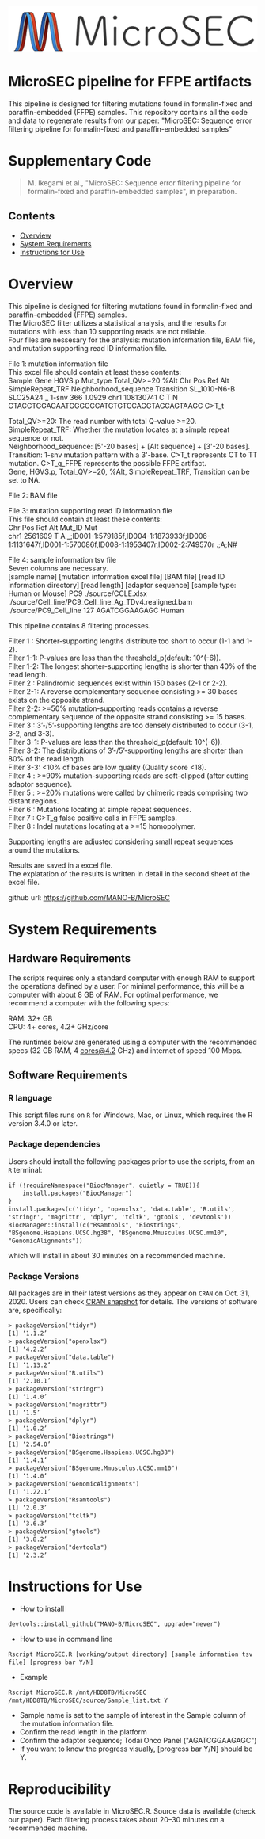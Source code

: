 ![MicroSEC logo](MicroSEC_logo.png)

# MicroSEC pipeline for FFPE artifacts
This pipeline is designed for filtering mutations found in formalin-fixed and paraffin-embedded (FFPE) samples.
This repository contains all the code and data to regenerate results from our paper:
"MicroSEC: Sequence error filtering pipeline for formalin-fixed and paraffin-embedded samples"

# Supplementary Code
> M. Ikegami et al., "MicroSEC: Sequence error filtering pipeline for formalin-fixed and paraffin-embedded samples", in preparation.

## Contents

- [Overview](#overview)
- [System Requirements](#system-requirements)
- [Instructions for Use](#instructions-for-use)

# Overview

This pipeline is designed for filtering mutations found in formalin-fixed and paraffin-embedded (FFPE) samples.  
The MicroSEC filter utilizes a statistical analysis, and the results for mutations with less than 10 supporting reads are not reliable.  
Four files are nessesary for the analysis: mutation information file, BAM file, and mutation supporting read ID information file.  
  
File 1: mutation information file  
This excel file should contain at least these contents:  
       Sample     Gene HGVS.p Mut_type Total_QV>=20   %Alt  Chr       Pos Ref Alt SimpleRepeat_TRF                     Neighborhood_sequence  Transition
 SL_1010-N6-B SLC25A24      _    1-snv          366 1.0929 chr1 108130741   C   T                N CTACCTGGAGAATGGGCCCATGTGTCCAGGTAGCAGTAAGC  C>T_t
  
Total_QV>=20: The read number with total Q-value >=20.  
SimpleRepeat_TRF: Whether the mutation locates at a simple repeat sequence or not.  
Neighborhood_sequence: [5'-20 bases] + [Alt sequence] + [3'-20 bases].  
Transition: 1-snv mutation pattern with a 3'-base. C>T_t represents CT to TT mutation. C>T_g_FFPE represents the possible FFPE artifact.  
Gene, HGVS.p, Total_QV>=20, %Alt, SimpleRepeat_TRF, Transition can be set to NA.  
  
File 2: BAM file  
  
File 3: mutation supporting read ID information file  
This file should contain at least these contents:  
 Chr     Pos Ref Alt                                                                                                Mut_ID     Mut  
chr1 2561609   T   A  _;ID001-1:579185f,ID004-1:1873933f;ID006-1:1131647f,ID001-1:570086f,ID008-1:1953407r,ID002-2:749570r  .;A;N#  
  
File 4: sample information tsv file  
Seven columns are necessary.  
[sample name] [mutation information excel file] [BAM file] [read ID information directory] [read length] [adaptor sequence] [sample type: Human or Mouse]
PC9	./source/CCLE.xlsx	./source/Cell_line/PC9_Cell_line_Ag_TDv4.realigned.bam	./source/PC9_Cell_line	127	AGATCGGAAGAGC	Human

This pipeline contains 8 filtering processes.  

Filter 1  : Shorter-supporting lengths distribute too short to occur (1-1 and 1-2).  
Filter 1-1: P-values are less than the threshold_p(default: 10^(-6)).  
Filter 1-2: The longest shorter-supporting lengths is shorter than 40% of the read length.  
Filter 2  : Palindromic sequences exist within 150 bases (2-1 or 2-2).  
Filter 2-1: A reverse complementary sequence consisting >= 30 bases exists on the opposite strand.  
Filter 2-2: >=50% mutation-supporting reads contains a reverse complementary sequence of the opposite strand consisting >= 15 bases.  
Filter 3  : 3’-/5’-supporting lengths are too densely distributed to occur (3-1, 3-2, and 3-3).  
Filter 3-1: P-values are less than the threshold_p(default: 10^(-6)).  
Filter 3-2: The distributions of 3’-/5’-supporting lengths are shorter than 80% of the read length.  
Filter 3-3: <10% of bases are low quality (Quality score <18).  
Filter 4  : >=90% mutation-supporting reads are soft-clipped (after cutting adaptor sequence).  
Filter 5  : >=20% mutations were called by chimeric reads comprising two distant regions.  
Filter 6  : Mutations locating at simple repeat sequences.  
Filter 7  : C>T_g false positive calls in FFPE samples.  
Filter 8  : Indel mutations locating at a >=15 homopolymer.  
 
Supporting lengths are adjusted considering small repeat sequences around the mutations.  
  
Results are saved in a excel file.  
The explatation of the results is written in detail in the second sheet of the excel file.  

github url: https://github.com/MANO-B/MicroSEC

# System Requirements

## Hardware Requirements

The scripts requires only a standard computer with enough RAM to support the operations defined by a user. For minimal performance, this will be a computer with about 8 GB of RAM. For optimal performance, we recommend a computer with the following specs:

RAM: 32+ GB  
CPU: 4+ cores, 4.2+ GHz/core

The runtimes below are generated using a computer with the recommended specs (32 GB RAM, 4 cores@4.2 GHz) and internet of speed 100 Mbps.

## Software Requirements

### R language

This script files runs on `R` for Windows, Mac, or Linux, which requires the R version 3.4.0 or later.


### Package dependencies

Users should install the following packages prior to use the scripts, from an `R` terminal:

```
if (!requireNamespace("BiocManager", quietly = TRUE)){
    install.packages("BiocManager")
}
install.packages(c('tidyr', 'openxlsx', 'data.table', 'R.utils', 'stringr', 'magrittr', 'dplyr', 'tcltk', 'gtools', 'devtools'))
BiocManager::install(c("Rsamtools", "Biostrings", "BSgenome.Hsapiens.UCSC.hg38", "BSgenome.Mmusculus.UCSC.mm10", "GenomicAlignments"))
```

which will install in about 30 minutes on a recommended machine.

### Package Versions

All packages are in their latest versions as they appear on `CRAN` on Oct. 31, 2020. Users can check [CRAN snapshot](https://mran.microsoft.com/timemachine/) for details. The versions of software are, specifically:

```
> packageVersion("tidyr")
[1] ‘1.1.2’
> packageVersion("openxlsx")
[1] ‘4.2.2’
> packageVersion("data.table")
[1] ‘1.13.2’
> packageVersion("R.utils")
[1] ‘2.10.1’
> packageVersion("stringr")
[1] ‘1.4.0’
> packageVersion("magrittr")
[1] ‘1.5’
> packageVersion("dplyr")
[1] ‘1.0.2’
> packageVersion("Biostrings")
[1] ‘2.54.0’
> packageVersion("BSgenome.Hsapiens.UCSC.hg38")
[1] ‘1.4.1’
> packageVersion("BSgenome.Mmusculus.UCSC.mm10")
[1] ‘1.4.0’
> packageVersion("GenomicAlignments")
[1] ‘1.22.1’
> packageVersion("Rsamtools")
[1] ‘2.0.3’
> packageVersion("tcltk")
[1] ‘3.6.3’
> packageVersion("gtools")
[1] ‘3.8.2’
> packageVersion("devtools")
[1] ‘2.3.2’
```

# Instructions for Use
- How to install
```
devtools::install_github("MANO-B/MicroSEC", upgrade="never")  
```
- How to use in command line
```
Rscript MicroSEC.R [working/output directory] [sample information tsv file] [progress bar Y/N]  
```  
- Example
```
Rscript MicroSEC.R /mnt/HDD8TB/MicroSEC /mnt/HDD8TB/MicroSEC/source/Sample_list.txt Y  
```  
- Sample name is set to the sample of interest in the Sample column of the mutation information file.
- Confirm the read length in the platform
- Confirm the adaptor sequence; Todai Onco Panel ("AGATCGGAAGAGC")
- If you want to know the progress visually, [progress bar Y/N] should be Y.

# Reproducibility

The source code is available in MicroSEC.R. Source data is available (check our paper). Each filtering process takes about 20–30 minutes on a recommended machine.

